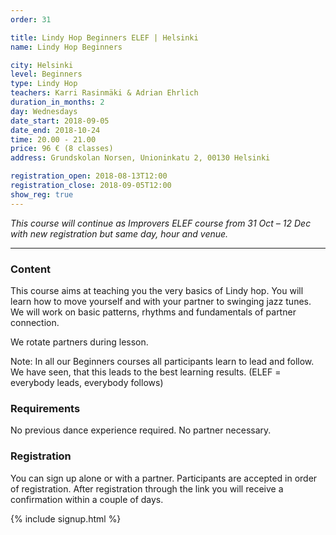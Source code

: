 ```yaml
---
order: 31

title: Lindy Hop Beginners ELEF | Helsinki
name: Lindy Hop Beginners

city: Helsinki
level: Beginners
type: Lindy Hop
teachers: Karri Rasinmäki & Adrian Ehrlich 
duration_in_months: 2
day: Wednesdays
date_start: 2018-09-05
date_end: 2018-10-24
time: 20.00 - 21.00
price: 96 € (8 classes)
address: Grundskolan Norsen, Unioninkatu 2, 00130 Helsinki

registration_open: 2018-08-13T12:00
registration_close: 2018-09-05T12:00
show_reg: true
---
```


_This course will continue as Improvers ELEF course from 31 Oct – 12 Dec with new registration but same day, hour and venue._

---

### Content
This course aims at teaching you the very basics of Lindy hop. You will learn how to move yourself and with your partner to swinging jazz tunes. We will work on basic patterns, rhythms and fundamentals of partner connection.

We rotate partners during lesson.

Note: In all our Beginners courses all participants learn to lead and follow. We have seen, that this leads to the best learning results. (ELEF = everybody leads, everybody follows)

### Requirements
No previous dance experience required. No partner necessary.

### Registration
You can sign up alone or with a partner. Participants are accepted in order of registration. After registration through the link you will receive a confirmation within a couple of days.

{% include signup.html %}


